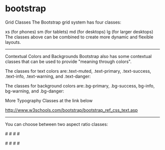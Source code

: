 # bootstrap

Grid Classes
The Bootstrap grid system has four classes:

xs (for phones)
sm (for tablets)
md (for desktops)
lg (for larger desktops)
The classes above can be combined to create more dynamic and flexible layouts.

-----------------------------------------------------------


Contextual Colors and Backgrounds
Bootstrap also has some contextual classes that can be used to provide "meaning through colors".

The classes for text colors are:.text-muted, .text-primary, .text-success, .text-info, .text-warning, and .text-danger:

The classes for background colors are:.bg-primary, .bg-success, bg-info, bg-warning, and .bg-danger:


More Typography Classes
at the link below

http://www.w3schools.com/bootstrap/bootstrap_ref_css_text.asp

-----------------------------------------------------------

You can choose between two aspect ratio classes:

#<!-- 16:9 aspect ratio -->
#<!--<div class="embed-responsive embed-responsive-16by9"> -->
#<!--  <iframe class="embed-responsive-item" src="..."></iframe> -->
#<!--</div> -->

#<!-- 4:3 aspect ratio -->
#<!--<div class="embed-responsive embed-responsive-4by3"> -->
#<!--  <iframe class="embed-responsive-item" src="..."></iframe> -->
#<!--</div> -->